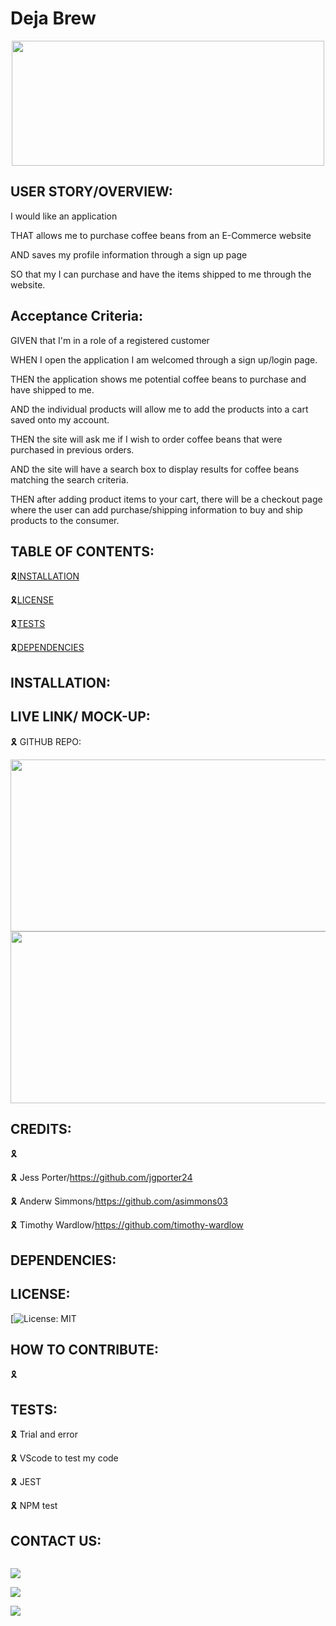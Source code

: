 # Deja Brew

  <div align="center" id="top">
  <img width="500px" height="200px" src="welcome.svg"/>
  </div> 
  
  ## USER STORY/OVERVIEW:

I would like an application   

THAT allows me to purchase coffee beans from an E-Commerce website  

AND saves my profile information through a sign up page   

SO that my I can purchase and have the items shipped to me through the website.  

  ## Acceptance Criteria:
GIVEN that I'm in a role of a registered customer  

WHEN I open the application I am welcomed through a sign up/login page.  

THEN the application shows me potential coffee beans to purchase and have shipped to me.  

AND the individual products will allow me to add the products into a cart saved
onto my account.  

THEN the site will ask me if I wish to order coffee beans that were purchased in previous orders.  

AND the site will have a search box to display results for coffee beans matching the search criteria.  

THEN after adding product items to your cart, there will be a checkout page where the user can add purchase/shipping information to buy and ship products to the consumer. 

  ## TABLE OF CONTENTS:

 🎗[INSTALLATION](#installation)                                       
 
 🎗[LICENSE](#license)  
 
 🎗[TESTS](#tests)
 
 🎗[DEPENDENCIES](#dependencies)   

## INSTALLATION:

  
 ## LIVE LINK/ MOCK-UP:

🎗 GITHUB REPO:

  
    

    
<img width="700px" height="275px" src="Screen%20Shot%202022-12-16%20at%209.17.59%20PM.png"/>
<img width="700px" height="275px" src="trippie.gif"/>

## CREDITS:

🎗 

🎗 Jess Porter/https://github.com/jgporter24

🎗 Anderw Simmons/https://github.com/asimmons03

🎗 Timothy Wardlow/https://github.com/timothy-wardlow

 ## DEPENDENCIES:


## LICENSE:

[![License: MIT]()
 
## HOW TO CONTRIBUTE:

🎗 

## TESTS:

🎗 Trial and error

🎗 VScode to test my code

🎗 JEST
  
🎗 NPM test
   
## CONTACT US:

<a href="https://github.com/" target="_blank"><img src=""></a>

<a href="https://github.com/jgporter24" target="_blank"><img src="https://img.shields.io/badge/Github-jgporter24-green?style=for-the-badge&logo=github"></a>

<a href="https://github.com/timothy-wardlow" target="_blank"><img src="https://img.shields.io/badge/Github-timothywardlow-red?style=for-the-badge&logo=github"></a>

<a href="https://github.com/asimmons03" target="_blank"><img src="https://img.shields.io/badge/Github-asimmons03-green?style=for-the-badge&logo=github"></a>

 <footer>
 <div>
</div>
</footer>
